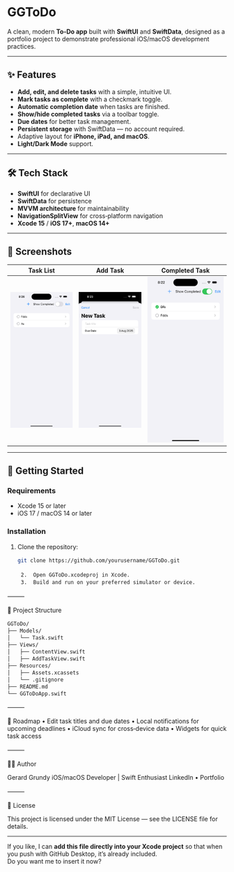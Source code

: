 # GGToDo

A clean, modern **To‑Do app** built with **SwiftUI** and **SwiftData**, designed as a portfolio project to demonstrate professional iOS/macOS development practices.

---

## ✨ Features
- **Add, edit, and delete tasks** with a simple, intuitive UI.
- **Mark tasks as complete** with a checkmark toggle.
- **Automatic completion date** when tasks are finished.
- **Show/hide completed tasks** via a toolbar toggle.
- **Due dates** for better task management.
- **Persistent storage** with SwiftData — no account required.
- Adaptive layout for **iPhone, iPad, and macOS**.
- **Light/Dark Mode** support.

---

## 🛠️ Tech Stack
- **SwiftUI** for declarative UI
- **SwiftData** for persistence
- **MVVM architecture** for maintainability
- **NavigationSplitView** for cross‑platform navigation
- **Xcode 15** / **iOS 17+**, **macOS 14+**

---

## 📸 Screenshots
| Task List | Add Task | Completed Task |
|-----------|----------|----------------|
| ![Task List](screenshots/task-list.png) | ![Add Task](screenshots/add-task.png) | ![Completed Task](screenshots/completed-task.png) |

---

## 🚀 Getting Started

### Requirements
- Xcode 15 or later
- iOS 17 / macOS 14 or later

### Installation
1. Clone the repository:
   ```bash
   git clone https://github.com/yourusername/GGToDo.git

	2.	Open GGToDo.xcodeproj in Xcode.
	3.	Build and run on your preferred simulator or device.

⸻

📂 Project Structure

```
GGToDo/
├── Models/
│   └── Task.swift
├── Views/
│   ├── ContentView.swift
│   ├── AddTaskView.swift
├── Resources/
│   ├── Assets.xcassets
│   └── .gitignore
├── README.md
└── GGToDoApp.swift
```
⸻

📅 Roadmap
	•	Edit task titles and due dates
	•	Local notifications for upcoming deadlines
	•	iCloud sync for cross‑device data
	•	Widgets for quick task access

⸻

🧑‍💻 Author

Gerard Grundy
iOS/macOS Developer | Swift Enthusiast
LinkedIn • Portfolio

⸻

📄 License

This project is licensed under the MIT License — see the LICENSE file for details.

---

If you like, I can **add this file directly into your Xcode project** so that when you push with GitHub Desktop, it’s already included.  
Do you want me to insert it now?
